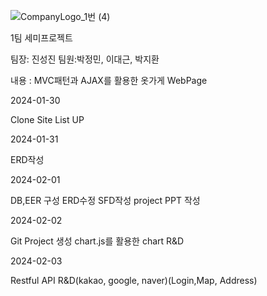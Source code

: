 
![CompanyLogo_1번 (4)](https://github.com/zlzlwn/Team1_project/assets/83982135/e10b44d6-fe51-48ab-afe7-cb36be84182d)


1팀 세미프로젝트

팀장: 진성진 팀원:박정민, 이대근, 박지환

내용 : MVC패턴과 AJAX를 활용한 옷가게 WebPage

2024-01-30

Clone Site List UP 

2024-01-31

ERD작성

2024-02-01

DB,EER 구성
ERD수정
SFD작성
project PPT 작성

2024-02-02

Git Project 생성
chart.js를 활용한 chart R&D

2024-02-03

Restful API R&D(kakao, google, naver)(Login,Map, Address)






